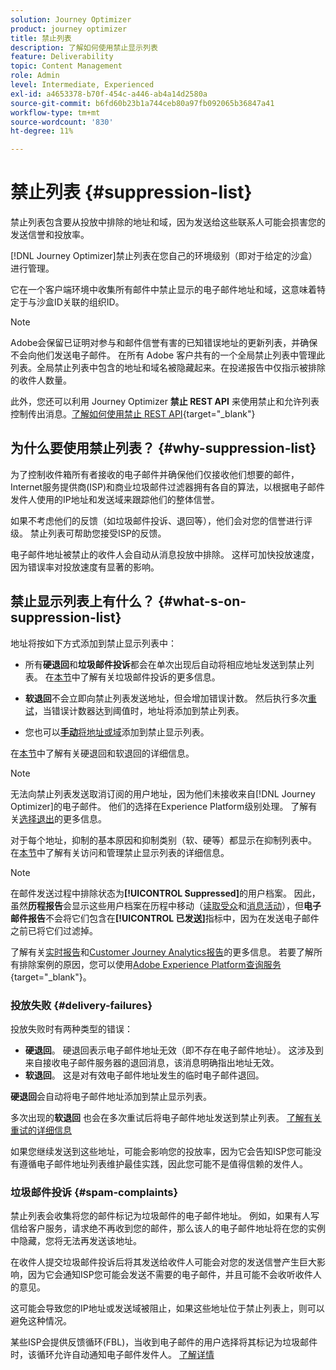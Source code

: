 ```yaml
---
solution: Journey Optimizer
product: journey optimizer
title: 禁止列表
description: 了解如何使用禁止显示列表
feature: Deliverability
topic: Content Management
role: Admin
level: Intermediate, Experienced
exl-id: a4653378-b70f-454c-a446-ab4a14d2580a
source-git-commit: b6fd60b23b1a744ceb80a97fb092065b36847a41
workflow-type: tm+mt
source-wordcount: '830'
ht-degree: 11%

---
```


# 禁止列表 {#suppression-list}

禁止列表包含要从投放中排除的地址和域，因为发送给这些联系人可能会损害您的发送信誉和投放率。

[!DNL Journey Optimizer]禁止列表在您自己的环境级别（即对于给定的沙盒）进行管理。

它在一个客户端环境中收集所有邮件中禁止显示的电子邮件地址和域，这意味着特定于与沙盒ID关联的组织ID。

>[!NOTE]
>
>Adobe会保留已证明对参与和邮件信誉有害的已知错误地址的更新列表，并确保不会向他们发送电子邮件。 在所有 Adobe 客户共有的一个全局禁止列表中管理此列表。全局禁止列表中包含的地址和域名被隐藏起来。在投递报告中仅指示被排除的收件人数量。

此外，您还可以利用 Journey Optimizer **禁止 REST API** 来使用禁止和允许列表控制传出消息。[了解如何使用禁止 REST API](https://developer.adobe.com/journey-optimizer-apis/references/suppression/){target="_blank"}

## 为什么要使用禁止列表？ {#why-suppression-list}

为了控制收件箱所有者接收的电子邮件并确保他们仅接收他们想要的邮件，Internet服务提供商(ISP)和商业垃圾邮件过滤器拥有各自的算法，以根据电子邮件发件人使用的IP地址和发送域来跟踪他们的整体信誉。

如果不考虑他们的反馈（如垃圾邮件投诉、退回等），他们会对您的信誉进行评级。 禁止列表可帮助您接受ISP的反馈。

电子邮件地址被禁止的收件人会自动从消息投放中排除。 这样可加快投放速度，因为错误率对投放速度有显著的影响。

## 禁止显示列表上有什么？ {#what-s-on-suppression-list}

地址将按如下方式添加到禁止显示列表中：

* 所有&#x200B;**硬退回**&#x200B;和&#x200B;**垃圾邮件投诉**&#x200B;都会在单次出现后自动将相应地址发送到禁止列表。 在[本节](#spam-complaints)中了解有关垃圾邮件投诉的更多信息。

* **软退回**&#x200B;不会立即向禁止列表发送地址，但会增加错误计数。 然后执行多次[重试](../configuration/retries.md)，当错误计数器达到阈值时，地址将添加到禁止列表。

* 您也可以&#x200B;[**手动**&#x200B;将地址或域](../configuration/manage-suppression-list.md#add-addresses-and-domains)添加到禁止显示列表。

在[本节](#delivery-failures)中了解有关硬退回和软退回的详细信息。

>[!NOTE]
>
>无法向禁止列表发送取消订阅的用户地址，因为他们未接收来自[!DNL Journey Optimizer]的电子邮件。 他们的选择在Experience Platform级别处理。 了解有关[选择退出](../privacy/opt-out.md)的更多信息。

对于每个地址，抑制的基本原因和抑制类别（软、硬等）都显示在抑制列表中。 在[本节](../configuration/manage-suppression-list.md)中了解有关访问和管理禁止显示列表的详细信息。

>[!NOTE]
>
>在邮件发送过程中排除状态为&#x200B;**[!UICONTROL Suppressed]**&#x200B;的用户档案。 因此，虽然&#x200B;**历程报告**&#x200B;会显示这些用户档案在历程中移动（[读取受众](../building-journeys/read-audience.md)和[消息活动](../building-journeys/journeys-message.md)），但&#x200B;**电子邮件报告**&#x200B;不会将它们包含在&#x200B;**[!UICONTROL 已发送]**&#x200B;指标中，因为在发送电子邮件之前已将它们过滤掉。
>
>了解有关[实时报告](../reports/live-report.md)和[Customer Journey Analytics报告](../reports/report-gs-cja.md)的更多信息。 若要了解所有排除案例的原因，您可以使用[Adobe Experience Platform查询服务](https://experienceleague.adobe.com/docs/experience-platform/query/api/getting-started.html?lang=zh-Hans){target="_blank"}。

### 投放失败 {#delivery-failures}

投放失败时有两种类型的错误：

* **硬退回**。 硬退回表示电子邮件地址无效（即不存在电子邮件地址）。 这涉及到来自接收电子邮件服务器的退回消息，该消息明确指出地址无效。
* **软退回**。 这是对有效电子邮件地址发生的临时电子邮件退回。

**硬退回**&#x200B;会自动将电子邮件地址添加到禁止显示列表。

多次出现的&#x200B;**软退回** <!--or an **ignored** error-->也会在多次重试后将电子邮件地址发送到禁止列表。 [了解有关重试的详细信息](../configuration/retries.md)

如果您继续发送到这些地址，可能会影响您的投放率，因为它会告知ISP您可能没有遵循电子邮件地址列表维护最佳实践，因此您可能不是值得信赖的发件人。

### 垃圾邮件投诉 {#spam-complaints}

禁止列表会收集将您的邮件标记为垃圾邮件的电子邮件地址。 例如，如果有人写信给客户服务，请求绝不再收到您的邮件，那么该人的电子邮件地址将在您的实例中隐藏，您将无法再发送该地址。

在收件人提交垃圾邮件投诉后将其发送给收件人可能会对您的发送信誉产生巨大影响，因为它会通知ISP您可能会发送不需要的电子邮件，并且可能不会收听收件人的意见。

这可能会导致您的IP地址或发送域被阻止，如果这些地址位于禁止列表上，则可以避免这种情况。

某些ISP会提供反馈循环(FBL)，当收到电子邮件的用户选择将其标记为垃圾邮件时，该循环允许自动通知电子邮件发件人。 [了解详情](deliverability.md#feedback-loops)
